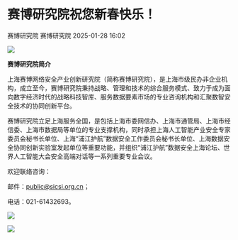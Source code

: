 #  赛博研究院祝您新春快乐！   
赛博研究院  赛博研究院   2025-01-28 16:02  
  
![](https://mmbiz.qpic.cn/sz_mmbiz_png/Kyc5Lo2AEm8DkByDjLk7qukYE2IGauKF16wGQp18qYLibiabpjgribCIIqPo6t48OAheTsT508hp4SEhOKL2oy2pg/640?wx_fmt=png&from=appmsg "")  
  
  
**赛博研究院简介**  
  
  
  
  
上海赛博网络安全产业创新研究院（简称赛博研究院），是上海市级民办非企业机构，成立至今，赛博研究院秉持战略、管理和技术的综合服务模式、致力于成为面向数字经济时代的战略科技智库、服务数据要素市场的专业咨询机构和汇聚数智安全技术的协同创新平台。  
  
  
赛博研究院立足上海服务全国，是包括上海市委网信办、上海市通管局、上海市经信委、上海市数据局等单位的专业支撑机构，同时承担上海人工智能产业安全专家委员会秘书长单位、上海“浦江护航”数据安全工作委员会秘书长单位、上海数据安全协同创新实验室发起单位等重要功能，并组织“浦江护航”数据安全上海论坛、世界人工智能大会安全高端对话等一系列重要专业会议。  
  
  
欢迎联络咨询：  
  
邮件：public@sicsi.org.cn；  
  
电话：021-61432693。  
  
  
  
![](https://mmbiz.qpic.cn/sz_mmbiz_png/Kyc5Lo2AEm8DkByDjLk7qukYE2IGauKFm9JOiblcpVjL0kP28WJtXzHSL9mpyDLyH1r1BEDoOkggcOYyvAKuPWw/640?wx_fmt=png&from=appmsg "")  
  
![](https://mmbiz.qpic.cn/sz_mmbiz_png/Kyc5Lo2AEm8DkByDjLk7qukYE2IGauKFMRr1WYyx0icX9hvmQia8R3m6iaCiabtlu6ic2QiaUuJFzSMAD5bEEdicQia5oA/640?wx_fmt=png&from=appmsg "")  
  
  
